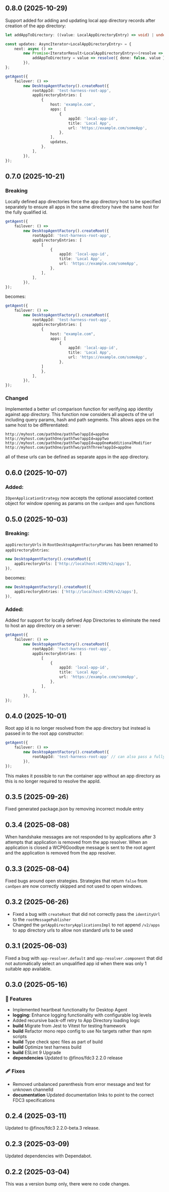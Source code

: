 ## 0.8.0 (2025-10-29)

Support added for adding and updating local app directory records after creation of the app directory:

```ts
let addAppToDirectory: ((value: LocalAppDirectoryEntry) => void) | undefined;

const updates: AsyncIterator<LocalAppDirectoryEntry> = {
    next: async () =>
        new Promise<IteratorResult<LocalAppDirectoryEntry>>(resolve => {
            addAppToDirectory = value => resolve({ done: false, value });
        }),
};

getAgent({
    failover: () =>
        new DesktopAgentFactory().createRoot({
            rootAppId: 'test-harness-root-app',
            appDirectoryEntries: [
                {
                    host: 'example.com',
                    apps: [
                        {
                            appId: 'local-app-id',
                            title: 'Local App',
                            url: 'https://example.com/someApp',
                        },
                    ],
                    updates,
                },
            ],
        }),
});
```

## 0.7.0 (2025-10-21)

### Breaking

Locally defined app directories force the app directory host to be specified separately to ensure all apps in the same directory have the same host for the fully qualified id.

```ts
getAgent({
    failover: () =>
        new DesktopAgentFactory().createRoot({
            rootAppId: 'test-harness-root-app',
            appDirectoryEntries: [
                [
                    {
                        appId: 'local-app-id',
                        title: 'Local App',
                        url: 'https://example.com/someApp',
                    },
                ],
            ],
        }),
});
```

becomes:

```ts
getAgent({
    failover: () =>
        new DesktopAgentFactory().createRoot({
            rootAppId: 'test-harness-root-app',
            appDirectoryEntries: [
                {
                    host: "example.com",
                    apps: [
                        {
                            appId: 'local-app-id',
                            title: 'Local App',
                            url: 'https://example.com/someApp',
                        },
                ]
                },
            ],
        }),
});
```

### Changed

Implemented a better url comparison function for verifying app identity against app directory. This function now considers all aspects of the url including query params, hash and path segments. This allows apps on the same host to be differentiated:

```
http://myhost.com/pathOne/pathTwo?appId=appOne
http://myhost.com/pathOne/pathTwo?appId=appTwo
http://myhost.com/pathOne/pathTwo?appId=appOne#additionalModifier
http://myhost.com/pathOne/pathTwo/pathThree?appId=appOne
```
all of these urls can be defined as separate apps in the app directory.

## 0.6.0 (2025-10-07)

### Added:

`IOpenApplicationStrategy` now accepts the optional associated context object for window opening as params on the `canOpen` and `open` functions

## 0.5.0 (2025-10-03)

### Breaking:

`appDirectoryUrls` in `RootDesktopAgentFactoryParams` has been renamed to `appDirectoryEntries`:

```ts
new DesktopAgentFactory().createRoot({
    appDirectoryUrls: ['http://localhost:4299/v2/apps'],
}),
```

becomes:

```ts
new DesktopAgentFactory().createRoot({
    appDirectoryEntries: ['http://localhost:4299/v2/apps'],
}),
```

### Added:

Added for support for locally defined App Directories to eliminate the need to host an app directory on a server:

```ts
getAgent({
    failover: () =>
        new DesktopAgentFactory().createRoot({
            rootAppId: 'test-harness-root-app',
            appDirectoryEntries: [
                [
                    {
                        appId: 'local-app-id',
                        title: 'Local App',
                        url: 'https://example.com/someApp',
                    },
                ],
            ],
        }),
});
```

## 0.4.0 (2025-10-01)

Root app id is no longer resolved from the app directory but instead is passed in to the root app constructor:

```ts
getAgent({
    failover: () =>
        new DesktopAgentFactory().createRoot({
            rootAppId: 'test-harness-root-app' // can also pass a fully qualified id: test-harness-root-app@host.com
        }),
});
```

This makes it possible to run the container app without an app directory as this is no longer required to resolve the appId.

## 0.3.5 (2025-09-26)

Fixed generated package.json by removing incorrect module entry

## 0.3.4 (2025-08-08)

When handshake messages are not responded to by applications after 3 attempts that application is removed from the app resolver.
When an application is closed a WCP6Goodbye message is sent to the root agent and the application is removed from the app resolver.

## 0.3.3 (2025-08-04)

Fixed bugs around open strategies. Strategies that return `false` from `canOpen` are now correctly skipped and not used to open windows.

## 0.3.2 (2025-06-26)

 - Fixed a bug with `createRoot` that did not correctly pass the `identityUrl` to the `rootMessagePublisher`
 - Changed the `getAppDirectoryApplicationsImpl` to not append `/v2/apps` to app directory urls to allow non standard urls to be used

## 0.3.1 (2025-06-03)

Fixed a bug with `app-resolver.default` and `app-resolver.component` that did not automatically select an unqualified app id when there was only 1 suitable app available.

## 0.3.0 (2025-05-16)

### 🚀 Features

- Implemented heartbeat functionality for Desktop Agent
- **logging:** Enhance logging functionality with configurable log levels
- Added recursive back-off retry to App Directory loading logic 
- **build** Migrate from Jest to Vitest for testing framework 
- **build** Refactor mono repo config to use Nx targets rather than npm scripts
- **build** Type check spec files as part of build 
- **build** Optimize test harness build 
- **build** ESLint 9 Upgrade
- **dependencies** Updated to @finos/fdc3 2.2.0 release

### 🩹 Fixes

- Removed unbalanced parenthesis from error message and test for unknown channelId
- **documentation** Updated documentation links to point to the correct FDC3 specifications 

## 0.2.4 (2025-03-11)

Updated to @finos/fdc3 2.2.0-beta.3 release.

## 0.2.3 (2025-03-09)

Updated dependencies with Dependabot.

## 0.2.2 (2025-03-04)

This was a version bump only, there were no code changes.